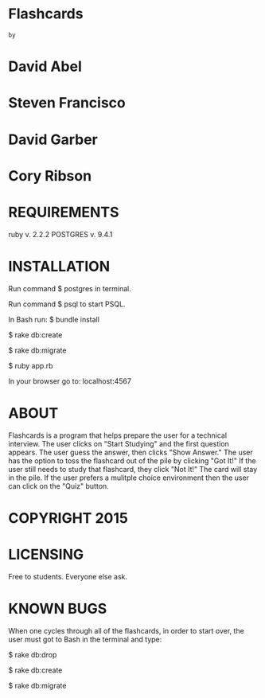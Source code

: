 Flashcards
==========

    by

David Abel
==========
Steven Francisco
================
David Garber
============
Cory Ribson
===========

REQUIREMENTS
============

ruby v. 2.2.2 POSTGRES v. 9.4.1

INSTALLATION
============

Run command $ postgres in terminal.

Run command $ psql to start PSQL.

In Bash run: $ bundle install

$ rake db:create

$ rake db:migrate

$ ruby app.rb

In your browser go to: localhost:4567

ABOUT
=====

Flashcards is a program that helps prepare the user for a technical interview.
The user clicks on "Start Studying" and the first question appears. The user
guess the answer, then clicks "Show Answer." The user has the option to toss
the flashcard out of the pile by clicking "Got It!" If the user still needs to
study that flashcard, they click "Not It!" The card will stay in the pile. If
the user prefers a mulitple choice environment then the user can click on the
"Quiz" button.

COPYRIGHT 2015
==============

LICENSING
=========

Free to students.
Everyone else ask.

KNOWN BUGS
==========

When one cycles through all of the flashcards, in order to start over, the user
must got to Bash in the terminal and type:

$ rake db:drop

$ rake db:create

$ rake db:migrate 
